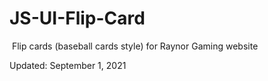 # JS-UI-Flip-Card
<img src=''>
Flip cards (baseball cards style) for Raynor Gaming website
<p>Updated: September 1, 2021</p>
